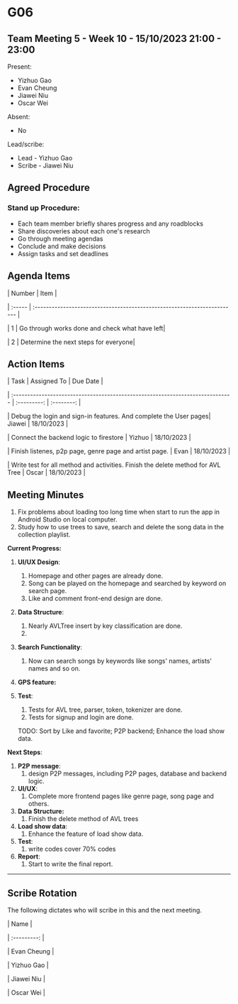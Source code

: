 # G06

## Team Meeting 5 - Week 10 - 15/10/2023 21:00 - 23:00

Present:

- Yizhuo Gao
- Evan Cheung
- Jiawei Niu
- Oscar Wei

Absent:

- No

Lead/scribe:

- Lead - Yizhuo Gao
- Scribe - Jiawei Niu

## Agreed Procedure

### Stand up Procedure:

- Each team member briefly shares progress and any roadblocks
- Share discoveries about each one's research
- Go through meeting agendas
- Conclude and make decisions
- Assign tasks and set deadlines

## Agenda Items

| Number | Item |

| :----- | :----------------------------------------------------------------------- |

| 1 | Go through works done and check what have left|

| 2 | Determine the next steps for everyone|

## Action Items

| Task | Assigned To | Due Date |

| :----------------------------------------------------------------------------- | :---------: | :--------: |

| Debug the login and sign-in features. And complete the User pages| Jiawei | 18/10/2023 |

| Connect the backend logic to firestore | Yizhuo | 18/10/2023 |

| Finish listenes, p2p page, genre page and artist page. | Evan | 18/10/2023 |

| Write test for all method and activities. Finish the delete method for AVL Tree  | Oscar | 18/10/2023 |

## Meeting Minutes

1. Fix problems about loading too long time when start to run the app in Android Studio on local computer.
2. Study how to use trees to save, search and delete the song data in the collection playlist.

**Current Progress:**

1. **UI/UX Design**:

   1. Homepage and other pages are already done.
   2. Song can be played on the homepage and searched by keyword on search page.
   3. Like and comment front-end design are done.
2. **Data Structure**:

   1. Nearly AVLTree insert by key classification are done.
   2. 
3. **Search Functionality**:

   1. Now can search songs by keywords like songs' names, artists' names and so on.
4. **GPS feature:**
5. **Test**:

   1. Tests for AVL tree, parser, token, tokenizer are done.
   2. Tests for signup and login are done.

   TODO: Sort by Like and favorite; P2P backend; Enhance the load show data.

**Next Steps**:

1. **P2P message**:
   1. design P2P messages, including P2P pages, database and backend logic.
2. **UI/UX**:
   1. Complete more frontend pages like genre page, song page and others.
3. **Data Structure:**
   1. Finish the delete method of AVL trees
4. **Load show data**:
   1. Enhance the feature of load show data.
5. **Test**:
   1. write codes cover 70% codes
6. **Report**:
   1. Start to write the final report.


---

## Scribe Rotation

The following dictates who will scribe in this and the next meeting.

| Name |

| :---------: |

| Evan Cheung |

| Yizhuo Gao |

| Jiawei Niu |

| Oscar Wei |
